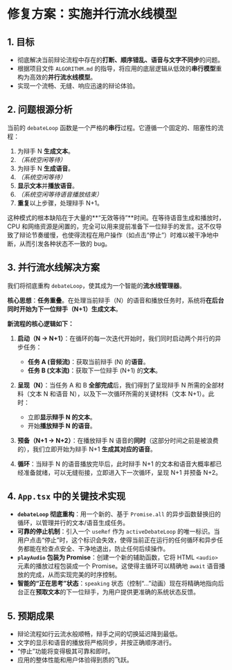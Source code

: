 # 修复方案：实施并行流水线模型

## 1. 目标

-   彻底解决当前辩论流程中存在的**打断、顺序错乱、语音与文字不同步**的问题。
-   根据项目文件 `ALGORITHM.md` 的指导，将应用的底层逻辑从低效的**串行模型**重构为高效的**并行流水线模型**。
-   实现一个流畅、无缝、响应迅速的辩论体验。

## 2. 问题根源分析

当前的 `debateLoop` 函数是一个严格的**串行**过程。它遵循一个固定的、阻塞性的流程：

1.  为辩手 N **生成文本**。
2.  *（系统空闲等待）*
3.  为辩手 N **生成语音**。
4.  *（系统空闲等待）*
5.  **显示文本**并**播放语音**。
6.  *（系统空闲等待语音播放结束）*
7.  **重复**以上步骤，处理辩手 N+1。

这种模式的根本缺陷在于大量的**“无效等待”**时间。在等待语音生成和播放时，CPU 和网络资源是闲置的，完全可以用来提前准备下一位辩手的发言。这不仅导致了辩论节奏缓慢，也使得流程在用户操作（如点击“停止”）时难以被干净地中断，从而引发各种状态不一致的 bug。

## 3. 并行流水线解决方案

我们将彻底重构 `debateLoop`，使其成为一个智能的**流水线管理器**。

**核心思想**：**任务重叠**。在处理当前辩手（N）的语音和播放任务时，系统将**在后台同时开始为下一位辩手（N+1）生成文本**。

**新流程的核心逻辑如下：**

1.  **启动（N → N+1）**：在循环的每一次迭代开始时，我们同时启动两个并行的异步任务：
    *   **任务 A (音频流)**：获取当前辩手 (N) 的**语音**。
    *   **任务 B (文本流)**：获取下一位辩手 (N+1) 的**文本**。

2.  **呈现（N）**：当任务 A 和 B **全部完成**后，我们得到了呈现辩手 N 所需的全部材料（文本 N 和语音 N），以及下一次循环所需的关键材料（文本 N+1）。此时：
    *   立即**显示辩手 N 的文本**。
    *   开始**播放辩手 N 的语音**。

3.  **预备（N+1 → N+2）**：在播放辩手 N 语音的**同时**（这部分时间之前是被浪费的），我们立即开始为辩手 N+1 **生成其对应的语音**。

4.  **循环**：当辩手 N 的语音播放完毕后，此时辩手 N+1 的文本和语音大概率都已经准备就绪，可以无缝衔接，立即进入下一次循环，呈现 N+1 并预备 N+2。

## 4. `App.tsx` 中的关键技术实现

-   **`debateLoop` 彻底重构**：用一个新的、基于 `Promise.all` 的异步函数替换旧的循环，以管理并行的文本/语音生成任务。
-   **可靠的停止机制**：引入一个 `useRef` 作为 `activeDebateLoop` 的唯一标识。当用户点击“停止”时，这个标识会失效，使得当前正在运行的任何循环和异步任务都能在检查点安全、干净地退出，防止任何后续操作。
-   **`playAudio` 包装为 Promise**：创建一个新的辅助函数，它将 HTML `<audio>` 元素的播放过程包装成一个 Promise。这使得主循环可以精确地 `await` 语音播放的完成，从而实现完美的时序控制。
-   **智能的“正在思考”状态**：`speaking` 状态（控制“...”动画）现在将精确地指向后台正在**预取文本**的下一位辩手，为用户提供更准确的系统状态反馈。

## 5. 预期成果

-   辩论流程如行云流水般顺畅，辩手之间的切换延迟降到最低。
-   文字的显示和语音的播放将严格同步，并按正确顺序进行。
-   “停止”功能将变得极其可靠和即时。
-   应用的整体性能和用户体验得到质的飞跃。